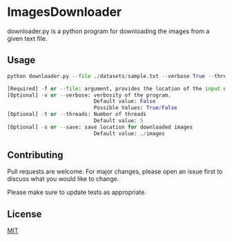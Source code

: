 # ImagesDownloader

downloader.py is a python program for downloading the images from a given text file.


## Usage

```python
python downloader.py --file ./datasets/sample.txt --verbose True --threads 7 --save ./images

[Required] -f or --file: argument, provides the location of the input dataset
[Optional] -v or --verbose: verbosity of the program. 
                            Default value: False
                            Possible Values: True/False 
[Optional] -t or --threads: Number of threads 
                            Default value: 5
[Optional] -s or --save: save location for downloaded images 
                            Default value: ./images

```

## Contributing
Pull requests are welcome. For major changes, please open an issue first to discuss what you would like to change.

Please make sure to update tests as appropriate.

## License
[MIT](https://choosealicense.com/licenses/mit/)
